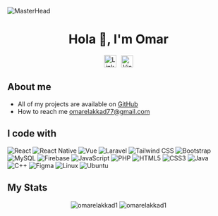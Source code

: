 ![MasterHead](https://user-images.githubusercontent.com/74038190/225813708-98b745f2-7d22-48cf-9150-083f1b00d6c9.gif)

<h1 align="center">Hola 👋, I'm Omar</h1>
<p align="center">
<p align="center">
  <a href="https://www.linkedin.com/in/omarelakkad77" target="_blank"><img src="https://img.shields.io/badge/LINKEDIN-%23424242?style=for-the-badge" height="28" alt="LinkedIn"/></a>&nbsp;&nbsp;&nbsp;<a href="https://visitorbadge.io/status?path=https%3A%2F%2Fgithub.com%2FOmarelakkad1" target="_blank"><img src="https://api.visitorbadge.io/api/visitors?path=https%3A%2F%2Fgithub.com%2FOmarelakkad1&label=VISITORS&labelColor=%2300BFFF&countColor=%23E6E6E6&style=for-the-badge&labelStyle=upper" height="27" alt="Visitors"/></a>
</p>


<h2>About me</h2>
<ul>
  <li>All of my projects are available on <a href="https://github.com/Omarelakkad1">GitHub</a></li>
  <li>How to reach me <a href="mailto:omarelakkad77@gmail.com">omarelakkad77@gmail.com</a></li>
</ul>

<!-- i code with Section  -->
<h2>I code with</h2>


<div align="left">
  <!-- Row 1 -->
  <img src="https://img.shields.io/badge/React-61DAFB?style=for-the-badge&logo=react&logoColor=black" alt="React" />
  <img src="https://img.shields.io/badge/React_Native-61DAFB?style=for-the-badge&logo=react&logoColor=black" alt="React Native" />
  <img src="https://img.shields.io/badge/Vue-4FC08D?style=for-the-badge&logo=vue.js&logoColor=white" alt="Vue" />
  <img src="https://img.shields.io/badge/Laravel-FF2D20?style=for-the-badge&logo=laravel&logoColor=white" alt="Laravel" />
<!--   <img src="https://img.shields.io/badge/jQuery-0769AD?style=for-the-badge&logo=jquery&logoColor=white" alt="jQuery" /> -->
<!--   <img src="https://img.shields.io/badge/.NET_MAUI-512BD4?style=for-the-badge&logo=dotnet&logoColor=white" alt=".NET MAUI" /> -->
<!--   <img src="https://img.shields.io/badge/Android-3DDC84?style=for-the-badge&logo=android&logoColor=white" alt="Android" /> -->
<!--   <img src="https://img.shields.io/badge/MUI-007FFF?style=for-the-badge&logo=mui&logoColor=white" alt="MUI" /> -->
<!--   <img src="https://img.shields.io/badge/Vuetify-1867C0?style=for-the-badge&logo=vuetify&logoColor=white" alt="Vuetify" /> -->

  <!-- Row 2 -->
  <img src="https://img.shields.io/badge/Tailwind_CSS-06B6D4?style=for-the-badge&logo=tailwindcss&logoColor=white" alt="Tailwind CSS" />
  <img src="https://img.shields.io/badge/Bootstrap-7952B3?style=for-the-badge&logo=bootstrap&logoColor=white" alt="Bootstrap" />
  <img src="https://img.shields.io/badge/MySQL-4479A1?style=for-the-badge&logo=mysql&logoColor=white" alt="MySQL" />
  <img src="https://img.shields.io/badge/Firebase-FFCA28?style=for-the-badge&logo=firebase&logoColor=black" alt="Firebase" />
  <img src="https://img.shields.io/badge/JavaScript-F7DF1E?style=for-the-badge&logo=javascript&logoColor=black" alt="JavaScript" />
  <img src="https://img.shields.io/badge/PHP-777BB4?style=for-the-badge&logo=php&logoColor=white" alt="PHP" />
  <img src="https://img.shields.io/badge/HTML5-E34F26?style=for-the-badge&logo=html5&logoColor=white" alt="HTML5" />

  <!-- Row 3 -->
  <img src="https://img.shields.io/badge/CSS3-1572B6?style=for-the-badge&logo=css3&logoColor=white" alt="CSS3" />
  <img src="https://img.shields.io/badge/Java-ED8B00?style=for-the-badge&logo=java&logoColor=white" alt="Java" />
  <img src="https://img.shields.io/badge/C++-00599C?style=for-the-badge&logo=cplusplus&logoColor=white" alt="C++" />
  <img src="https://img.shields.io/badge/Figma-F24E1E?style=for-the-badge&logo=figma&logoColor=white" alt="Figma" />
  <img src="https://img.shields.io/badge/Linux-FCC624?style=for-the-badge&logo=linux&logoColor=black" alt="Linux" />
  <img src="https://img.shields.io/badge/Ubuntu-E95420?style=for-the-badge&logo=ubuntu&logoColor=white" alt="Ubuntu" />


<!-- GitHub Stats Section -->
<h2>My Stats</h2>
<div align="center">
  <img align="center" src="https://github-readme-stats.vercel.app/api?username=omarelakkad1&show_icons=true&locale=en" alt="omarelakkad1" />
  <img align="center" src="https://github-readme-streak-stats.herokuapp.com/?user=omarelakkad1&" alt="omarelakkad1" />
</div>
